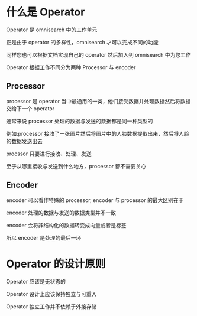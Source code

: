 # 什么是 Operator
Operator 是 omnisearch 中的工作单元

正是由于 operator 的多样性，omnisearch 才可以完成不同的功能

同样您也可以根据文档实现自己的 operator 然后加入到 omnisearch 中为您工作

Operator 根据工作不同分为两种 Processor 与 encoder

## Processor
processor 是 operator 当中最通用的一类，他们接受数据并处理数据然后将数据交给下一个 operator

通常来说 processor 处理的数据与发送的数据都是同一种类型的

例如:processor 接收了一张图片然后将图片中的人脸数据提取出来，然后将人脸的数据发送出去

procssor 只要进行接收、处理、发送

至于从哪里接收与发送到什么地方，processor 都不需要关心

## Encoder
encoder 可以看作特殊的 processor, encoder 与 processor 的最大区别在于

encoder 处理的数据与发送的数据类型并不一致

encoder 会将非结构化的数据转变成向量或者是标签

所以 encoder 是处理的最后一环

# Operator 的设计原则
Operator 应该是无状态的

Operator 设计上应该保持独立与可重入

Operator 独立工作并不依赖于外接存储
